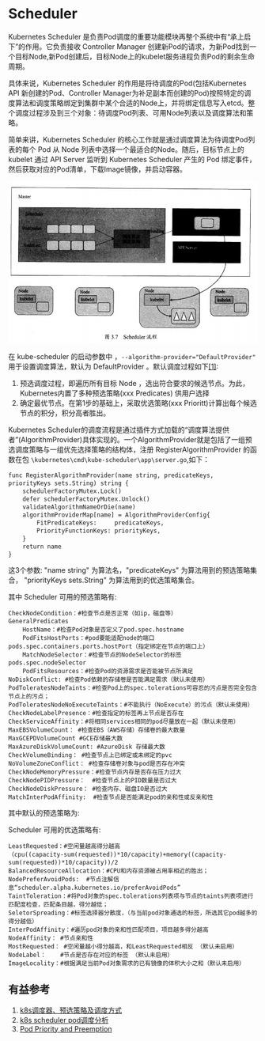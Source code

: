 # Scheduler

Kubernetes Scheduler 是负责Pod调度的重要功能模块再整个系统中有“承上启下”的作用。它负责接收 Controller Manager 创建新Pod的请求，为新Pod找到一个目标Node,新Pod创建后，目标Node上的kubelet服务进程负责Pod的剩余生命周期。

具体来说，Kubernetes Scheduler 的作用是将待调度的Pod(包括Kubernetes API 新创建的Pod、Controller Manager为补足副本而创建的Pod)按照特定的调度算法和调度策略绑定到集群中某个合适的Node上，并将绑定信息写入etcd。整个调度过程涉及到三个对象：待调度Pod列表、可用Node列表以及调度算法和策略。

简单来讲，Kubernetes Scheduler 的核心工作就是通过调度算法为待调度Pod列表的每个 Pod 从 Node 列表中选择一个最适合的Node。随后，目标节点上的 kubelet 通过 API Server 监听到 Kubernetes Scheduler 产生的 Pod 绑定事件，然后获取对应的Pod清单，下载Image镜像，并启动容器。

![](../scheduler/Scheduler.jpg)

在 kube-scheduler 的启动参数中 ，`--algorithm-provider="DefaultProvider"` 用于设置调度算法，默认为 DefaultProvider 。默认调度过程如下[[1]]():
1. 预选调度过程，即遍历所有目标 Node ，选出符合要求的候选节点。为此，Kubernetes内置了多种预选策略(xxx Predicates) 供用户选择
2. 确定最优节点。在第1步的基础上，采取优选策略(xxx Prioritt)计算出每个候选节点的积分，积分高者胜出。

Kubernetes Scheduler的调度流程是通过插件方式加载的“调度算法提供者”(AlgorithmProvider)具体实现的。一个AlgorithmProvider就是包括了一组预选调度策略与一组优先选择策略的结构体，注册 RegisterAlgorithmProvider 的函数在包 `\kubernetes\cmd\kube-scheduler\app\server.go`,如下：
```
func RegisterAlgorithmProvider(name string, predicateKeys, priorityKeys sets.String) string {
    schedulerFactoryMutex.Lock()
    defer schedulerFactoryMutex.Unlock()
    validateAlgorithmNameOrDie(name)
    algorithmProviderMap[name] = AlgorithmProviderConfig{
        FitPredicateKeys:     predicateKeys,
        PriorityFunctionKeys: priorityKeys,
    }
    return name
}
```
这3个参数: "name string" 为算法名，"predicateKeys" 为算法用到的预选策略集合， 
"priorityKeys sets.String" 为算法用到的优选策略集合。

其中 Scheduler 可用的预选策略有:
```
CheckNodeCondition：#检查节点是否正常（如ip，磁盘等）
GeneralPredicates
    HostName：#检查Pod对象是否定义了pod.spec.hostname
    PodFitsHostPorts：#pod要能适配node的端口 pods.spec.containers.ports.hostPort（指定绑定在节点的端口上）
    MatchNodeSelector：#检查节点的NodeSelector的标签  pods.spec.nodeSelector
    PodFitsResources：#检查Pod的资源需求是否能被节点所满足
NoDiskConflict: #检查Pod依赖的存储卷是否能满足需求（默认未使用）
PodToleratesNodeTaints：#检查Pod上的spec.tolerations可容忍的污点是否完全包含节点上的污点；
PodToleratesNodeNoExecuteTaints：#不能执行（NoExecute）的污点（默认未使用）
CheckNodeLabelPresence：#检查指定的标签再上节点是否存在
CheckServiceAffinity：#将相同services相同的pod尽量放在一起（默认未使用）
MaxEBSVolumeCount： #检查EBS（AWS存储）存储卷的最大数量
MaxGCEPDVolumeCount #GCE存储最大数
MaxAzureDiskVolumeCount: #AzureDisk 存储最大数
CheckVolumeBinding： #检查节点上已绑定或未绑定的pvc
NoVolumeZoneConflict： #检查存储卷对象与pod是否存在冲突
CheckNodeMemoryPressure：#检查节点内存是否存在压力过大
CheckNodePIDPressure：  #检查节点上的PID数量是否过大
CheckNodeDiskPressure： #检查内存、磁盘IO是否过大
MatchInterPodAffinity:  #检查节点是否能满足pod的亲和性或反亲和性
```

其中默认的预选策略为:
>

Scheduler 可用的优选策略有:
```
LeastRequested：#空闲量越高得分越高
（cpu((capacity-sum(requested))*10/capacity)+memory((capacity-sum(requested))*10/capacity))/2
BalancedResourceAllocation：#CPU和内存资源被占用率相近的胜出；
NodePreferAvoidPods:  #节点注解信息“scheduler.alpha.kubernetes.io/preferAvoidPods”
TaintToleration：#将Pod对象的spec.tolerations列表项与节点的taints列表项进行匹配度检查，匹配条目越，得分越低；
SeletorSpreading：#标签选择器分散度，（与当前pod对象通选的标签，所选其它pod越多的得分越低）
InterPodAffinity：#遍历pod对象的亲和性匹配项目，项目越多得分越高
NodeAffinity： #节点亲和性
MostRequested： #空闲量越小得分越高，和LeastRequested相反 （默认未启用）
NodeLabel：    #节点是否存在对应的标签 （默认未启用）
ImageLocality：#根据满足当前Pod对象需求的已有镜像的体积大小之和（默认未启用）
```


## 有益参考

1. [k8s调度器、预选策略及调度方式](https://www.cnblogs.com/zhangb8042/p/10203266.html)
2. [k8s scheduler pod调度分析](https://blog.csdn.net/weixin_39961559/article/details/81704461)
3. [Pod Priority and Preemption](https://kubernetes.io/docs/concepts/configuration/pod-priority-preemption/)
